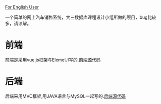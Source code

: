 [For English User](https://github.com/lipses/CarShop/blob/master/README.md)

一个简单的网上汽车销售系统，大三数据库课程设计小组所做的项目，bug比较多，请谅解。
# 前端
前端是采用vue.js框架与ElemeUI写的.[前端源代码](https://github.com/lipses/CarShop/tree/browser)
# 后端
后端采用MVC框架,用JAVA语言与MySQL一起写的.[后端源代码](https://github.com/lipses/CarShop/tree/server)
